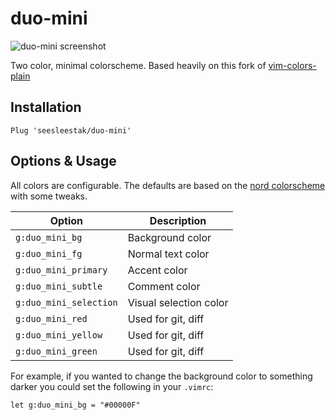 # duo-mini

![duo-mini screenshot](https://i.imgur.com/luyUDSM.png)

Two color, minimal colorscheme. Based heavily on this fork of [vim-colors-plain](https://github.com/NerdyPepper/vim-colors-plain)

## Installation

```
Plug 'seesleestak/duo-mini'
```

## Options & Usage

All colors are configurable. The defaults are based on the [nord colorscheme](https://www.nordtheme.com/) with some tweaks.

| Option                  | Description            |
| ----------------------- | ---------------------- |
| `g:duo_mini_bg`         | Background color       |
| `g:duo_mini_fg`         | Normal text color      |
| `g:duo_mini_primary`    | Accent color           |
| `g:duo_mini_subtle`     | Comment color          |
| `g:duo_mini_selection`  | Visual selection color |
| `g:duo_mini_red`        | Used for git, diff     |
| `g:duo_mini_yellow`     | Used for git, diff     |
| `g:duo_mini_green`      | Used for git, diff     |

For example, if you wanted to change the background color to something darker you could set the following in your `.vimrc`:

```
let g:duo_mini_bg = "#00000F"
```
